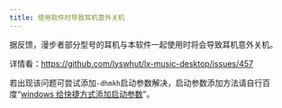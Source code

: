 ```yaml
---
title: 使用软件时导致耳机意外关机
---
```


据反馈，漫步者部分型号的耳机与本软件一起使用时将会导致耳机意外关机。

详情看：<https://github.com/lyswhut/lx-music-desktop/issues/457>

若出现该问题可尝试添加`-dhmkh`启动参数解决，启动参数添加方法请自行百度“[windows 给快捷方式添加启动参数](https://www.baidu.com/s?wd=windows+%E7%BB%99%E5%BF%AB%E6%8D%B7%E6%96%B9%E5%BC%8F%E6%B7%BB%E5%8A%A0%E5%90%AF%E5%8A%A8%E5%8F%82%E6%95%B0)”。

